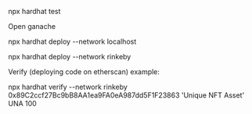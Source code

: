 npx hardhat test

Open ganache

npx hardhat deploy --network localhost

npx hardhat deploy --network rinkeby

Verify (deploying code on etherscan) example:

npx hardhat verify --network rinkeby 0x89C2ccf27Bc9bB8AA1ea9FA0eA987dd5F1F23863 'Unique NFT Asset' UNA 100
